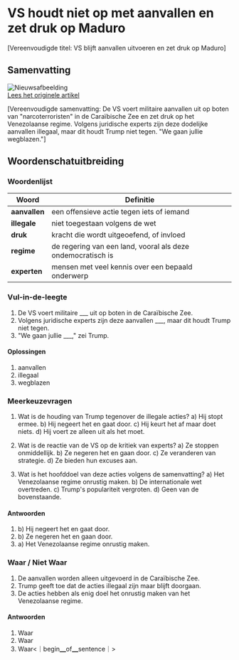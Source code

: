 # VS houdt niet op met aanvallen en zet druk op Maduro

[Vereenvoudigde titel: VS blijft aanvallen uitvoeren en zet druk op Maduro]

## Samenvatting

![Nieuwsafbeelding](https://prod-img.standaard.be/public/nieuws/f6zliz-74.jpeg/alternates/BASE_SIXTEEN_NINE/74.jpeg)   
[Lees het originele artikel](https://www.standaard.be/buitenland/vs-blijft-boten-opblazen-en-druk-zetten-op-venezolaanse-president-maduro/97637937.html)

[Vereenvoudigde samenvatting: De VS voert militaire aanvallen uit op boten van "narcoterroristen" in de Caraïbische Zee en zet druk op het Venezolaanse regime. Volgens juridische experts zijn deze dodelijke aanvallen illegaal, maar dit houdt Trump niet tegen. "We gaan jullie wegblazen."]

## Woordenschatuitbreiding

### Woordenlijst

| Woord | Definitie |
|-------|-----------|
| **aanvallen** | een offensieve actie tegen iets of iemand |
| **illegale** | niet toegestaan volgens de wet |
| **druk** | kracht die wordt uitgeoefend, of invloed |
| **regime** | de regering van een land, vooral als deze ondemocratisch is |
| **experten** | mensen met veel kennis over een bepaald onderwerp |

### Vul-in-de-leegte
1. De VS voert militaire ___ uit op boten in de Caraïbische Zee.
2. Volgens juridische experts zijn deze aanvallen ___, maar dit houdt Trump niet tegen.
3. "We gaan jullie ___," zei Trump.

#### Oplossingen
1. aanvallen
2. illegaal
3. wegblazen

### Meerkeuzevragen
1. Wat is de houding van Trump tegenover de illegale acties?
   a) Hij stopt ermee.
   b) Hij negeert het en gaat door.
   c) Hij keurt het af maar doet niets.
   d) Hij voert ze alleen uit als het moet.

2. Wat is de reactie van de VS op de kritiek van experts?
   a) Ze stoppen onmiddellijk.
   b) Ze negeren het en gaan door.
   c) Ze veranderen van strategie.
   d) Ze bieden hun excuses aan.

3. Wat is het hoofddoel van deze acties volgens de samenvatting?
   a) Het Venezolaanse regime onrustig maken.
   b) De internationale wet overtreden.
   c) Trump's populariteit vergroten.
   d) Geen van de bovenstaande.

#### Antwoorden
1. b) Hij negeert het en gaat door.
2. b) Ze negeren het en gaan door.
3. a) Het Venezolaanse regime onrustig maken.

### Waar / Niet Waar
1. De aanvallen worden alleen uitgevoerd in de Caraïbische Zee.
2. Trump geeft toe dat de acties illegaal zijn maar blijft doorgaan.
3. De acties hebben als enig doel het onrustig maken van het Venezolaanse regime.

#### Antwoorden
1. Waar
2. Waar
3. Waar<｜begin▁of▁sentence｜>